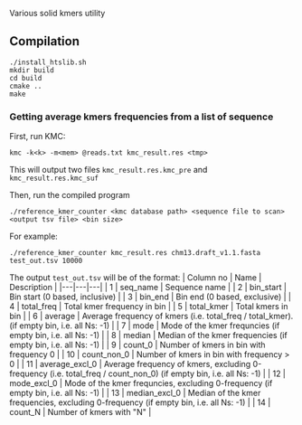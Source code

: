 Various solid kmers utility

## Compilation

```
./install_htslib.sh
mkdir build
cd build
cmake ..
make
```

### Getting average kmers frequencies from a list of sequence

First, run KMC:
```
kmc -k<k> -m<mem> @reads.txt kmc_result.res <tmp>
```
This will output two files `kmc_result.res.kmc_pre` and `kmc_result.res.kmc_suf`

Then, run the compiled program
```
./reference_kmer_counter <kmc database path> <sequence file to scan> <output tsv file> <bin size>
```

For example:
```
./reference_kmer_counter kmc_result.res chm13.draft_v1.1.fasta test_out.tsv 10000
```

The output `test_out.tsv` will be of the format:
| Column no  | Name | Description  |
|---|---|---|
| 1 | seq_name | Sequence name   |
| 2 | bin_start | Bin start (0 based, inclusive) |
| 3 | bin_end | Bin end (0 based, exclusive)  |
| 4 | total_freq | Total kmer frequency in bin |
| 5 | total_kmer | Total kmers in bin |
| 6 | average | Average frequency of kmers (i.e. total_freq / total_kmer). (if empty bin, i.e. all Ns: -1) |
| 7 | mode | Mode of the kmer frequncies (if empty bin, i.e. all Ns: -1) |
| 8 | median | Median of the kmer frequencies (if empty bin, i.e. all Ns: -1) |
| 9 | count_0 | Number of kmers in bin with frequency 0 |
| 10 | count_non_0 | Number of kmers in bin with frequency > 0 |
| 11 | average_excl_0 | Average frequency of kmers, excluding 0-frequency (i.e. total_freq / count_non_0) (if empty bin, i.e. all Ns: -1) |
| 12 | mode_excl_0 | Mode of the kmer frequncies, excluding 0-frequency (if empty bin, i.e. all Ns: -1) |
| 13 | median_excl_0 | Median of the kmer frequencies, excluding 0-frequency (if empty bin, i.e. all Ns: -1) |
| 14 | count_N | Number of kmers with "N" |

